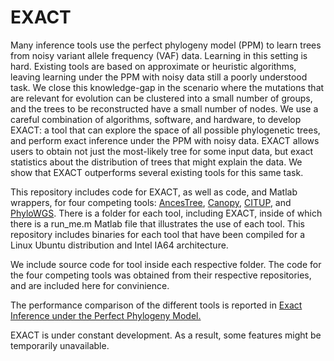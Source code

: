 # EXACT
Many inference tools use the perfect phylogeny model (PPM) to learn trees from noisy variant allele frequency (VAF) data. Learning in this setting is hard. Existing tools are based on approximate or heuristic algorithms, leaving learning under the PPM with noisy data still a poorly understood task. We close this knowledge-gap in the scenario where the mutations that are relevant for evolution can be clustered into a small number of groups, and the trees to be reconstructed have a small number of nodes. We use a careful combination of algorithms, software, and hardware, to develop EXACT: a tool that can explore the space of all possible phylogenetic trees, and perform exact inference under the PPM with noisy data. EXACT allows users to obtain not just the most-likely tree for some input data, but exact statistics about the distribution of trees that might explain the data. We show that EXACT outperforms several existing tools for this same task.

This repository includes code for EXACT, as well as code, and Matlab wrappers, for four competing tools: [AncesTree](https://github.com/raphael-group/AncesTreel), [Canopy](https://github.com/yuchaojiang/Canopy), [CITUP](https://github.com/sfu-compbio/citup), and [PhyloWGS](https://github.com/morrislab/phylowgs). There is a folder for each tool, including EXACT, inside of which there is a run_me.m Matlab file that illustrates the use of each tool. This repository includes binaries for each tool that have been compiled for a Linux Ubuntu distribution and Intel IA64 architecture.

We include source code for tool inside each respective folder. The code for the four competing tools was obtained from their respective repositories, and are included here for convinience.

The performance comparison of the different tools is reported in [Exact Inference under the Perfect Phylogeny Model.](https://arxiv.org/abs/1908.08623)

EXACT is under constant development. As a result, some features might be temporarily unavailable.
